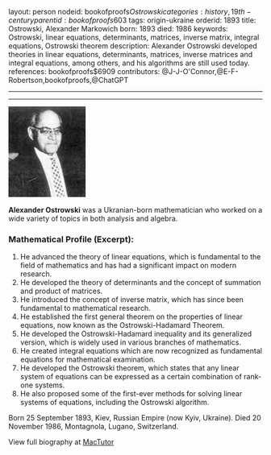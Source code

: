 layout: person
nodeid: bookofproofs$Ostrowski
categories: history,19th-century
parentid: bookofproofs$603
tags: origin-ukraine
orderid: 1893
title: Ostrowski, Alexander Markowich
born: 1893
died: 1986
keywords: Ostrowski, linear equations, determinants, matrices, inverse matrix, integral equations, Ostrowski theorem
description: Alexander Ostrowski developed theories in linear equations, determinants, matrices, inverse matrices and integral equations, among others, and his algorithms are still used today.
references: bookofproofs$6909
contributors: @J-J-O'Connor,@E-F-Robertson,bookofproofs,@ChatGPT

---



---

![Ostrowski.jpg](https://github.com/bookofproofs/bookofproofs.github.io/blob/main/_sources/_assets/images/portraits/Ostrowski.jpg?raw=true)

**Alexander Ostrowski** was a Ukranian-born mathematician who worked on a wide variety of topics in both analysis and algebra.

### Mathematical Profile (Excerpt):
1. He advanced the theory of linear equations, which is fundamental to the field of mathematics and has had a significant impact on modern research.
2. He developed the theory of determinants and the concept of summation and product of matrices.
3. He introduced the concept of inverse matrix, which has since been fundamental to mathematical research.
4. He established the first general theorem on the properties of linear equations, now known as the Ostrowski-Hadamard Theorem.
5. He developed the Ostrowski-Hadamard inequality and its generalized version, which is widely used in various branches of mathematics.
6. He created integral equations which are now recognized as fundamental equations for mathematical examination.
7. He developed the Ostrowski theorem, which states that any linear system of equations can be expressed as a certain combination of rank-one systems.
8. He also proposed some of the first-ever methods for solving linear systems of equations, including the Ostrowski algorithm.

Born 25 September 1893, Kiev, Russian Empire (now Kyiv, Ukraine). Died 20 November 1986, Montagnola, Lugano, Switzerland.

View full biography at [MacTutor](https://mathshistory.st-andrews.ac.uk/Biographies/Ostrowski/)
